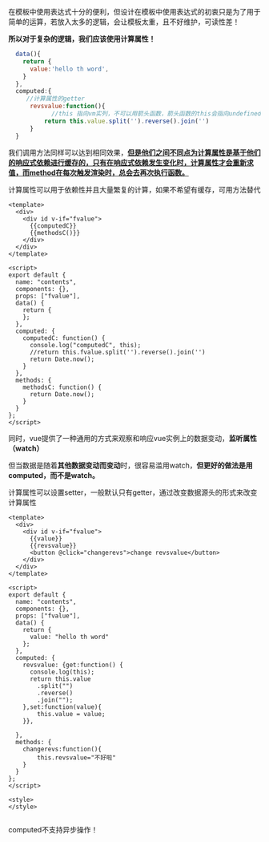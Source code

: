在模板中使用表达式十分的便利，但设计在模板中使用表达式的初衷只是为了用于简单的运算，若放入太多的逻辑，会让模板太重，且不好维护，可读性差！

**所以对于复杂的逻辑，我们应该使用计算属性！**

```javascript
  data(){
    return {
      value:'hello th word',
    }
  },
  computed:{
     //计算属性的getter
      revsvalue:function(){
        	//this 指向vm实列，不可以用箭头函数，箭头函数的this会指向undefined
          return this.value.split('').reverse().join('')
      }
  }
```



我们调用方法同样可以达到相同效果，**<u>但是他们之间不同点为计算属性是基于他们的响应式依赖进行缓存的，只有在响应式依赖发生变化时，计算属性才会重新求值，而method在每次触发渲染时，总会去再次执行函数。</u>**

计算属性可以用于依赖性并且大量繁复的计算，如果不希望有缓存，可用方法替代

```vue
<template>
  <div>
    <div id v-if="fvalue">
      {{computedC}}
      {{methodsC()}}
    </div>
  </div>
</template>

<script>
export default {
  name: "contents",
  components: {},
  props: ["fvalue"],
  data() {
    return {
    };
  },
  computed: {
    computedC: function() {
      console.log("computedC", this);
      //return this.fvalue.split('').reverse().join('')
      return Date.now();
    }
  },
  methods: {
    methodsC: function() {
      return Date.now();
    }
  }
};
</script>

```



同时，vue提供了一种通用的方式来观察和响应vue实例上的数据变动，**监听属性（watch）**

但当数据是随着**其他数据变动而变动**时，很容易滥用watch，**但更好的做法是用computed，而不是watch。**

计算属性可以设置setter，一般默认只有getter，通过改变数据源头的形式来改变计算属性



```vue
<template>
  <div>
    <div id v-if="fvalue">
      {{value}}
      {{revsvalue}}
      <button @click="changerevs">change revsvalue</button>
    </div>
  </div>
</template>

<script>
export default {
  name: "contents",
  components: {},
  props: ["fvalue"],
  data() {
    return {
      value: "hello th word"
    };
  },
  computed: {
    revsvalue: {get:function() {
      console.log(this);
      return this.value
        .split("")
        .reverse()
        .join("");
    },set:function(value){
        this.value = value;
    }},
   
  },
  methods: {
    changerevs:function(){
        this.revsvalue="不好啦"
    }
  }
};
</script>

<style>
</style>


```

computed不支持异步操作！

